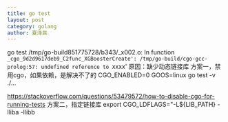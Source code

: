 ```yaml
---
title: go test
layout: post
category: golang
author: 夏泽民
---
```

go test
/tmp/go-build851775728/b343/_x002.o: In function `_cgo_9d2d9617deb9_C2func_XGBoosterCreate':
/tmp/go-build/cgo-gcc-prolog:57: undefined reference to `xxxx'
原因：缺少动态链接库
方案一，禁用cgo，如果依赖，是解决不了的
CGO_ENABLED=0 GOOS=linux go test -v ./...
<!-- more -->
https://stackoverflow.com/questions/53479572/how-to-disable-cgo-for-running-tests
方案二，指定链接库
 export CGO_LDFLAGS="-L${LIB_PATH} -lliba -llibb